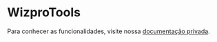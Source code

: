 # WizproTools

Para conhecer as funcionalidades, visite nossa [documentação privada](https://wizco3.sharepoint.com/sites/KnowledgeBaseFrontEnd/SitePages/Wizpro-tools.aspx).

